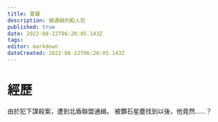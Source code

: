 ```yaml
---
title: 夏羅
description: 被通緝的殺人犯
published: true
date: 2022-08-22T06:20:05.143Z
tags: 
editor: markdown
dateCreated: 2022-08-22T06:20:05.143Z
---
```


# 經歷
由於犯下謀殺案，遭到北盾聯盟通緝。
被鑽石星塵找到以後，他竟然……？